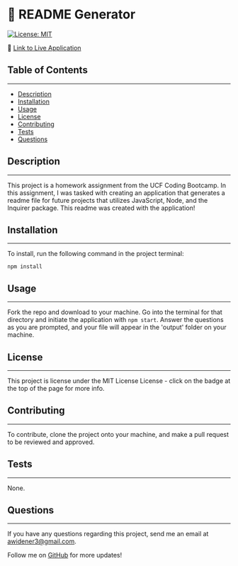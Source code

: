 # 📝 README Generator
[![License: MIT](https://img.shields.io/badge/License-MIT-yellow.svg)](https://opensource.org/licenses/MIT)

📌 [Link to Live Application](https://fakeurl.com)

## Table of Contents
---
- [Description](#description)
- [Installation](#installation)
- [Usage](#usage)
- [License](#license)
- [Contributing](#contributing)
- [Tests](#tests)
- [Questions](#questions)

## Description
---
This project is a homework assignment from the UCF Coding Bootcamp. In this assignment, I was tasked with creating an application that generates a readme file for future projects that utilizes JavaScript, Node, and the Inquirer package. This readme was created with the application!


## Installation
---
To install, run the following command in the project terminal:
```
npm install
```

## Usage
---
Fork the repo and download to your machine. Go into the terminal for that directory and initiate the application with `npm start`. Answer the questions as you are prompted, and your file will appear in the 'output' folder on your machine.


## License
---
This project is license under the MIT License License - click on the badge at the top of the page for more info. 

## Contributing
---
To contribute, clone the project onto your machine, and make a pull request to be reviewed and approved.

## Tests
---
None.

## Questions
---

If you have any questions regarding this project, send me an email at awidener3@gmail.com.

Follow me on [GitHub](https://github.com/awidener3) for more updates!
